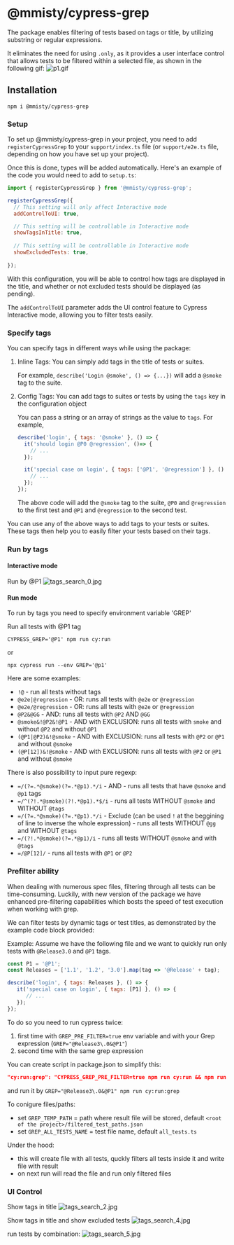 # @mmisty/cypress-grep
The package enables filtering of tests based on tags or title, by utilizing substring or regular expressions.

It eliminates the need for using `.only`, as it provides a user interface control that allows tests to be filtered within a selected file, as shown in the following gif:
![p1.gif](https://github.com/mmisty/cypress-grep/blob/main/docs-template/p1.gif)

## Installation

```
npm i @mmisty/cypress-grep
```

### Setup
To set up @mmisty/cypress-grep in your project, you need to add `registerCypressGrep` to
your `support/index.ts` file (or `support/e2e.ts` file, 
depending on how you have set up your project).

Once this is done, types will be added automatically. Here's an example of the code you would need to add to `setup.ts`:

```javascript
import { registerCypressGrep } from '@mmisty/cypress-grep';

registerCypressGrep({
  // This setting will only affect Interactive mode
  addControlToUI: true,

  // This setting will be controllable in Interactive mode 
  showTagsInTitle: true,
  
  // This setting will be controllable in Interactive mode 
  showExcludedTests: true, 
  
});
```
With this configuration, you will be able to control how tags are displayed in 
the title, and whether or not excluded tests should be displayed (as pending). 

The `addControlToUI` parameter adds the UI control feature to Cypress Interactive mode,
allowing you to filter tests easily.

### Specify tags
You can specify tags in different ways while using the package:

1. Inline Tags: You can simply add tags in the title of tests or suites. 
 
   For example, `describe('Login @smoke', () => {...})` will add a `@smoke` tag to the suite.


2. Config Tags: You can add tags to suites or tests by using the `tags` key in the configuration object

   You can pass a string or an array of strings as the value to `tags`. For example,

   ```javascript
   describe('login', { tags: '@smoke' }, () => {
     it('should login @P0 @regression', ()=> {
       // ...
     });
   
     it('special case on login', { tags: ['@P1', '@regression'] }, () => {
       // ...
     });
   });
   ```

   The above code will add the `@smoke` tag to the suite, `@P0` and `@regression` to the first test
   and `@P1` and `@regression` to the second test.

You can use any of the above ways to add tags to your tests or suites. 
These tags then help you to easily filter your tests based on their tags.

### Run by tags

#### Interactive mode
Run by @P1
![tags_search_0.jpg](https://github.com/mmisty/cypress-grep/blob/main/docs-template/tags_search_0.jpg)

#### Run mode
To run by tags you need to specify environment variable 'GREP'

Run all tests with @P1 tag
```
CYPRESS_GREP='@P1' npm run cy:run
```
or 

```
npx cypress run --env GREP='@p1'
```

Here are some examples: 
- `!@` - run all tests without tags
- `@e2e|@regression` - OR: runs all tests with `@e2e` or `@regression`
- `@e2e/@regression` - OR: runs all tests with `@e2e` or `@regression`
- `@P2&@GG` - AND: runs all tests with `@P2` AND `@GG`
- `@smoke&!@P2&!@P1` - AND with EXCLUSION: runs all tests with `smoke` and without `@P2` and without `@P1`
- `(@P1|@P2)&!@smoke` - AND with EXCLUSION: runs all tests with `@P2` or `@P1` and without `@smoke`
- `(@P[12])&!@smoke` - AND with EXCLUSION: runs all tests with `@P2` or `@P1` and without `@smoke`

There is also possibility to input pure regexp:
- `=/(?=.*@smoke)(?=.*@p1).*/i` - AND - runs all tests that have `@smoke` and `@p1` tags
- `=/^(?!.*@smoke)(?!.*@p1).*$/i` - runs all tests WITHOUT `@smoke` and WITHOUT `@tags`
- `=/(?=.*@smoke)(?=.*@p1).*/i` - Exclude (can be used `!` at the beggining of line to inverse the whole expression) - runs all tests WITHOUT `@gg` and WITHOUT `@tags`
- `=/(?!.*@smoke)(?=.*@p1)/i` - runs all tests WITHOUT `@smoke` and with `@tags`
- `=/@P[12]/` - runs all tests with `@P1` or `@P2`

### Prefilter ability
When dealing with numerous spec files, filtering through all tests 
can be time-consuming. 
Luckily, with new version of the package we have enhanced pre-filtering 
capabilities which bosts the speed of test execution when working with grep. 

We can filter tests by dynamic tags or test titles, as demonstrated by the example 
code block provided:

Example:
Assume we have the following file and we want to quickly run only tests with `@Release3.0` and `@P1` tags.
```javascript
const P1 = '@P1';
const Releases = ['1.1', '1.2', '3.0'].map(tag => '@Release' + tag);

describe('login', { tags: Releases }, () => {
   it('special case on login', { tags: [P1] }, () => {
      // ...
   });
});

```
To do so you need to run cypress twice: 
 1. first time with `GREP_PRE_FILTER=true` env variable and with your Grep expression (`GREP="@Release3\.0&@P1"`)
 2. second time with the same grep expression

You can create script in package.json to simplify this: 
```json
"cy:run:grep": "CYPRESS_GREP_PRE_FILTER=true npm run cy:run && npm run cy:run",
```

and run it by `GREP="@Release3\.0&@P1" npm run cy:run:grep`

To conigure files/paths: 
 - set `GREP_TEMP_PATH` = path where result file will be stored, default `<root of the project>/filtered_test_paths.json`
 - set `GREP_ALL_TESTS_NAME` = test file name, default `all_tests.ts`


Under the hood:
- this will create file with all tests, quckly filters all tests inside it and write file with result
- on next run will read the file and run only filtered files

### UI Control

Show tags in title
![tags_search_2.jpg](https://github.com/mmisty/cypress-grep/blob/main/docs-template/tags_search_2.jpg)

Show tags in title and show excluded tests
![tags_search_4.jpg](https://github.com/mmisty/cypress-grep/blob/main/docs-template/tags_search_4.jpg)

run tests by combination:
![tags_search_5.jpg](https://github.com/mmisty/cypress-grep/blob/main/docs-template/tags_search_5.jpg)
